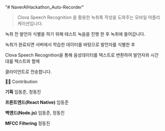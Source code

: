"# NaverAIHackathon_Auto-Recorder" 

> Clova Speech Recognition 을 활용한 녹취록 작성을 도와주는 모바일 어플리케이션입니다.

녹취 전 발언자 식별을 하기 위해 테스트 녹음을 진행 한 후 녹취에 들어갑니다.

녹취가 완료되면 서버에서 학습한 데이터를 바탕으로 발언자를 식별한 후

Clova Speech Recognition을 통해 음성데이터를 텍스트로 변환하여 발언자와 시간대를 텍스트와 함께

클라이언트로 전송합니다.


👨‍👦 Contribution

**기획**
임동준, 정동진

**프론트엔드(React Native)**
임동준

**백엔드(Node.js)**
임동준, 정동진

**MFCC Filtering**
정동진


